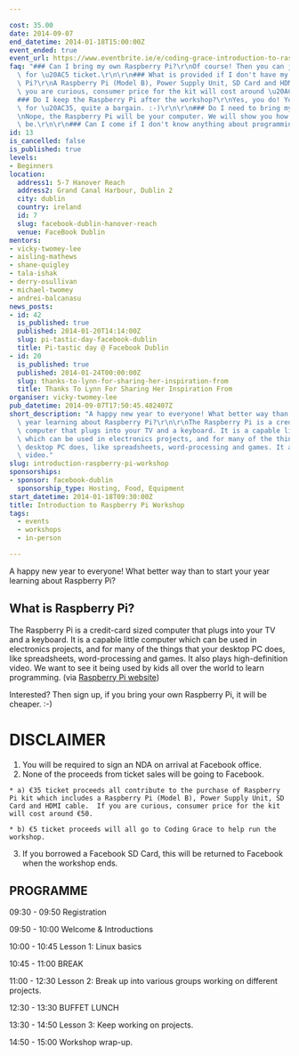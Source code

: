 ```yaml
---

cost: 35.00
date: 2014-09-07
end_datetime: 2014-01-18T15:00:00Z
event_ended: true
event_url: https://www.eventbrite.ie/e/coding-grace-introduction-to-raspberry-pi-workshop-tickets-9822777191
faq: "### Can I bring my own Raspberry Pi?\r\nOf course! Then you can just register\
  \ for \u20AC5 ticket.\r\n\r\n### What is provided if I don't have my own Raspberry\
  \ Pi?\r\nA Raspberry Pi (Model B), Power Supply Unit, SD Card and HDMI cable. If\
  \ you are curious, consumer price for the kit will cost around \u20AC50.\r\n\r\n\
  ### Do I keep the Raspberry Pi after the workshop?\r\nYes, you do! You get kit all\
  \ for \u20AC35, quite a bargain. :-)\r\n\r\n### Do I need to bring my own laptop?\r\
  \nNope, the Raspberry Pi will be your computer. We will show you how cool it can\
  \ be.\r\n\r\n### Can I come if I don't know anything about programming?\r\nYep!"
id: 13
is_cancelled: false
is_published: true
levels:
- Beginners
location:
  address1: 5-7 Hanover Reach
  address2: Grand Canal Harbour, Dublin 2
  city: dublin
  country: ireland
  id: 7
  slug: facebook-dublin-hanover-reach
  venue: FaceBook Dublin
mentors:
- vicky-twomey-lee
- aisling-mathews
- shane-quigley
- tala-ishak
- derry-osullivan
- michael-twomey
- andrei-balcanasu
news_posts:
- id: 42
  is_published: true
  published: 2014-01-20T14:14:00Z
  slug: pi-tastic-day-facebook-dublin
  title: Pi-tastic day @ Facebook Dublin
- id: 20
  is_published: true
  published: 2014-01-24T00:00:00Z
  slug: thanks-to-lynn-for-sharing-her-inspiration-from
  title: Thanks To Lynn For Sharing Her Inspiration From
organiser: vicky-twomey-lee
pub_datetime: 2014-09-07T17:50:45.482407Z
short_description: "A happy new year to everyone! What better way than to start your\
  \ year learning about Raspberry Pi?\r\n\r\nThe Raspberry Pi is a credit-card sized\
  \ computer that plugs into your TV and a keyboard. It is a capable little computer\
  \ which can be used in electronics projects, and for many of the things that your\
  \ desktop PC does, like spreadsheets, word-processing and games. It also plays high-definition\
  \ video."
slug: introduction-raspberry-pi-workshop
sponsorships:
- sponsor: facebook-dublin
  sponsorship_type: Hosting, Food, Equipment
start_datetime: 2014-01-18T09:30:00Z
title: Introduction to Raspberry Pi Workshop
tags:
  - events
  - workshops
  - in-person

---
```


A happy new year to everyone! What better way than to start your year learning about Raspberry Pi?

## What is Raspberry Pi?
The Raspberry Pi is a credit-card sized computer that plugs into your TV and a keyboard. It is a capable little computer which can be used in electronics projects, and for many of the things that your desktop PC does, like spreadsheets, word-processing and games. It also plays high-definition video. We want to see it being used by kids all over the world to learn programming. (via [Raspberry Pi website](http://www.raspberrypi.org/faqs#introWhatIs))

Interested? Then sign up, if you bring your own Raspberry Pi, it will be cheaper. :-)

# DISCLAIMER
1.  You will be required to sign an NDA on arrival at Facebook office.
2.   None of the proceeds from ticket sales will be going to Facebook.

    * a) €35 ticket proceeds all contribute to the purchase of Raspberry Pi kit which includes a Raspberry Pi (Model B), Power Supply Unit, SD Card and HDMI cable.  If you are curious, consumer price for the kit will cost around €50.

    * b) €5 ticket proceeds will all go to Coding Grace to help run the workshop. 

3. If you borrowed a Facebook SD Card, this will be returned to Facebook when the workshop ends.

## PROGRAMME

09:30 - 09:50    Registration

09:50 - 10:00    Welcome & Introductions

10:00 - 10:45    Lesson 1: Linux basics

10:45 - 11:00    BREAK

11:00 - 12:30    Lesson 2: Break up into various groups working on different projects.

12:30 - 13:30    BUFFET LUNCH

13:30 - 14:50    Lesson 3: Keep working on projects.

14:50 - 15:00    Workshop wrap-up.
